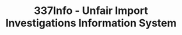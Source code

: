 ---
bigquery: https://console.cloud.google.com/bigquery?p=patents-public-data&d=usitc_investigations&page=dataset&project=sheets-management-319211
citation: US International Trade Commission 337Info Unfair Import Investigations Information
  System
contributors: US International Trade Comission
cost: None
description: US International Trade Commission 337Info Unfair Import Investigations
  Information System contains data on investigations done under Section 337. Section
  337 declares the infringement of certain statutory intellectual property rights
  and other forms of unfair competition in import trade to be unlawful practices.
  Most Section 337 investigations involve allegations of patent or registered trademark
  infringement.
documentation: FAQ and tutorial available on the site
last_edit: 04/09/2022, 21:54:03
location: https://pubapps2.usitc.gov/337external/
maintained_by: US International Trade Comission
schema_fields:
- finalDetViolation
- actualStartDateEvidHear
- currentStatus
- title
- teoProceedingInvolved
- respondent
- docketNo
- endDateMarkmanHearing
- investigationNo
- dateCreated
- gcAttorney
- issueDateOtherNonFinal
- lastUpdated
- dateComplaintFiled
- targetDate
- internalRemand
- finalDetNoViolation
- finalIdOnViolationDue
- cafcAppeals
- id
- finalIdOnViolationIssue
- investigationTermDate
- copyrightNumbers
- scheduledEndDateEvidHear
- complainant
- actualEndDateEvidHear
- aljAssigned
- teoIdDueDate
- ouiiAttorney
- dateOfPublicationFrNotice
- patentNumber
- currentActiveALJ
- startDateMarkmanHearing
- teoReliefGranted
- publication_number
- teoIdIssueDate
- htsNumbers
- invUnfairAct
- ouiiParticipation
- investigationType
- trademarkNumbers
- markmanHearing
- patentNumbers
- scheduledStartDateEvidHear
shortname: unfair_import_investigations
tags:
- import
- legal
- trade
timeframe: 2008-2021 (prior to 2008 downloadable as a JSON file)
title: 337Info - Unfair Import Investigations Information System
uuid: 2721f5ec-e599-4890-9265-9706719fc71e
---